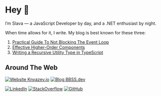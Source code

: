 # Hey 👋

I’m Slava &mdash; a JavaScript Developer by day, and a .NET enthusiast by night. 

When time allows for it, I write. My blog is best known for these three:

1. [Practical Guide To Not Blocking The Event Loop](https://www.bbss.dev/posts/eventloop/)
1. [Effective Higher-Order Components](https://www.bbss.dev/posts/effective-hocs/)
1. [Writing a Recursive Utility Type in TypeScript](https://www.bbss.dev/posts/typescript-recursive-omit/)


## Around The Web

[![Website Knyazev.io](https://img.shields.io/badge/Website-Knyazev.io-white?logo=internetexplorer&style=for-the-badge&logoColor=white)](https://knyazev.io)
[![Blog BBSS.dev](https://img.shields.io/badge/Blog-BBSS.dev-EE72F1?logo=rss&style=for-the-badge&logoColor=white)](https://bbss.dev)

[![LinkedIn](https://img.shields.io/badge/-LinkedIn-0A66C2?logo=linkedin&style=for-the-badge&logoColor=white)](https://www.linkedin.com/in/slava-knyazev/)
[![StackOverflow](https://img.shields.io/badge/-StackOverflow-F58025?logo=stackoverflow&style=for-the-badge&logoColor=white)](https://stackoverflow.com/users/4088472/slava-knyazev)
[![GitHub](https://img.shields.io/badge/-GitHub-181717?logo=github&style=for-the-badge&logoColor=white)](https://github.com/vezaynk/vezaynk)


<!-- [![Slava Knyazev StackOverflow](https://stackoverflow-readme-profile.johannchopin.fr/profile/4088472?theme=monokai&website=true&location=true)](https://stackoverflow.com/users/4088472/slava-knyazev) -->

<!-- ### Learn more about me: https://knyazev.io 

### Read my work: https://bbss.dev  -->
<!-- 
# Today

I am a **Front-End Engineer II** at **Amazon Web Services**. On the side, I am currently working on a couple side-projects:

### Pixel-Perfect

Cloud-Native clone of Chromatic/Happo/Percy with some fresh ideas of my own. It is a large undertaking with an expected delivery of late 2023.

### ExtendedQuery

Configuration-as-code data fetcher with a builder pattern API as an alternative to [@TanStack/Query](https://github.com/TanStack/query). It is my highest priority side-project, as it has many immediate applications. See my [initial draft](https://user-images.githubusercontent.com/10255546/207960718-b7462a7c-b946-4ad3-8880-835e3c45b7e9.png) for the implementation.

### TablePost

Pastebin but for dynamic tables. Exercise in working in AWS Lambda and DynamoDB inspired by [this tweet](https://user-images.githubusercontent.com/10255546/208017069-42df8ad9-e52c-4c85-b584-67d189b05b95.png).

# Yesterday

Most notably<sup>1</sup>, I have previously been employed as a Senior React Consultant for **Airbnb** under **Capgemini Engineering**<sup>2</sup> working first under the taxes reporting org and later under the marketing org. Before that, I was a Developer for the **Public Health Agency of Canada** where I automated critical workflows and designed interactive data visualizations. 

<sup>1. I have held many other roles, [please see my resume for the rest](https://knyazev.io/resume/)</sup> 

<sup>2. Altran before being acquired by Capgemini</sup>

# Tomorrow

My goals for the next year are primarily focused on becoming an expert at All Things Kubernetes and taking the [CKAD certification](https://training.linuxfoundation.org/certification/certified-kubernetes-application-developer-ckad). My current role is an ideal fit for that goal, and as such, **I am currently not looking for any new roles**.
 -->
